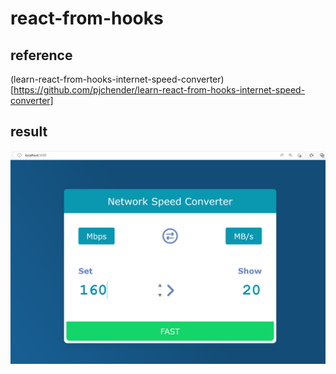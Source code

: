 # react-from-hooks

## reference
(learn-react-from-hooks-internet-speed-converter)[https://github.com/pjchender/learn-react-from-hooks-internet-speed-converter]

## result
![speed converter](screenshot.png)